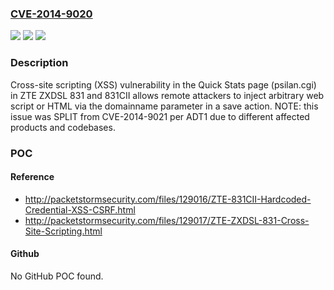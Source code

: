 ### [CVE-2014-9020](https://cve.mitre.org/cgi-bin/cvename.cgi?name=CVE-2014-9020)
![](https://img.shields.io/static/v1?label=Product&message=n%2Fa&color=blue)
![](https://img.shields.io/static/v1?label=Version&message=n%2Fa&color=blue)
![](https://img.shields.io/static/v1?label=Vulnerability&message=n%2Fa&color=brighgreen)

### Description

Cross-site scripting (XSS) vulnerability in the Quick Stats page (psilan.cgi) in ZTE ZXDSL 831 and 831CII allows remote attackers to inject arbitrary web script or HTML via the domainname parameter in a save action.  NOTE: this issue was SPLIT from CVE-2014-9021 per ADT1 due to different affected products and codebases.

### POC

#### Reference
- http://packetstormsecurity.com/files/129016/ZTE-831CII-Hardcoded-Credential-XSS-CSRF.html
- http://packetstormsecurity.com/files/129017/ZTE-ZXDSL-831-Cross-Site-Scripting.html

#### Github
No GitHub POC found.

